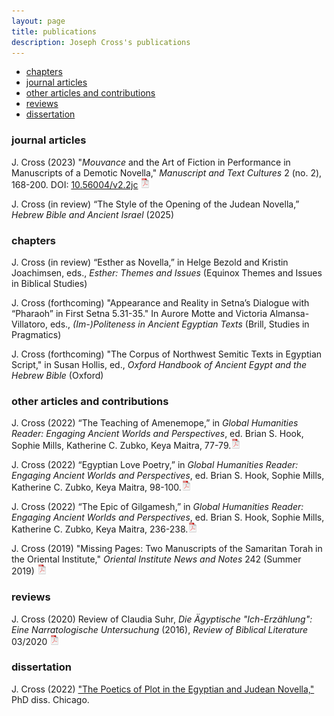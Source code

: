 ```yaml
---
layout: page
title: publications
description: Joseph Cross's publications
---
```


<div class="navbar">
    <div class="navbar-inner">
        <ul class="nav">
            <li><a href="#chapters">chapters</a></li>
            <li><a href="#journalarticles">journal articles</a></li>
            <li><a href="#otherarticles">other articles and contributions</a></li>
            <li><a href="#reviews">reviews</a></li>
            <li><a href="#dissertation">dissertation</a></li>
        </ul>
    </div>
</div>

### <a name="journalarticles"></a>journal articles

J. Cross (2023) "*Mouvance* and the Art of Fiction in Performance in Manuscripts of a Demotic Novella," *Manuscript and Text Cultures* 2 (no. 2), 168-200. DOI: [10.56004/v2.2jc](https://doi.org/10.56004/v2.2jc) [![pdf](icons16/pdf-icon.png)](https://mtc-journal.org/index.php/mtc/article/view/43)<br/>

J. Cross (in review) “The Style of the Opening of the Judean Novella,” _Hebrew Bible and Ancient Israel_ (2025)<br/>

### <a name="chapters"></a>chapters

J. Cross (in review) “Esther as Novella,” in Helge Bezold and Kristin Joachimsen, eds., _Esther: Themes and Issues_ (Equinox Themes and Issues in Biblical Studies)<br/>

J. Cross (forthcoming) "Appearance and Reality in Setna’s Dialogue with “Pharaoh” in First Setna 5.31-35." In Aurore Motte and Victoria Almansa-Villatoro, eds., <i>(Im-)Politeness in Ancient Egyptian Texts</i> (Brill, Studies in Pragmatics)<br/>

J. Cross (forthcoming) "The Corpus of Northwest Semitic Texts in Egyptian Script," in Susan Hollis, ed., *Oxford Handbook of Ancient Egypt and the Hebrew Bible* (Oxford)<br/>

### <a name="otherarticles"></a>other articles and contributions

J. Cross (2022) “The Teaching of Amenemope,” in *Global Humanities Reader: Engaging Ancient Worlds and Perspectives*, ed. Brian S. Hook, Sophie Mills, Katherine C. Zubko, Keya Maitra, 77-79.[![pdf](icons16/pdf-icon.png)](https://hcommons.org/deposits/item/hc:48061/)<br/>

J. Cross (2022) “Egyptian Love Poetry,” in *Global Humanities Reader: Engaging Ancient Worlds and Perspectives*, ed. Brian S. Hook, Sophie Mills, Katherine C. Zubko, Keya Maitra, 98-100.[![pdf](icons16/pdf-icon.png)](https://hcommons.org/deposits/item/hc:48063/)<br/>

J. Cross (2022) “The Epic of Gilgamesh,” in *Global Humanities Reader: Engaging Ancient Worlds and Perspectives*, ed. Brian S. Hook, Sophie Mills, Katherine C. Zubko, Keya Maitra, 236-238.[![pdf](icons16/pdf-icon.png)](https://hcommons.org/deposits/item/hc:48065/)<br/>

J. Cross (2019) "Missing Pages: Two Manuscripts of the Samaritan Torah in the Oriental Institute," *Oriental Institute News and Notes* 242 (Summer 2019)
[![pdf](icons16/pdf-icon.png)](files/cross.missingpages.pdf)<br/>

### <a name="reviews"></a>reviews

J. Cross (2020) Review of Claudia Suhr, *Die Ägyptische "Ich-Erzählung": Eine Narratologische Untersuchung* (2016), *Review of Biblical Literature* 03/2020
[![pdf](icons16/pdf-icon.png)](files/cross.suhr.review.pdf)<br/>

### <a name="dissertation"></a>dissertation

J. Cross (2022) ["The Poetics of Plot in the Egyptian and Judean Novella,"](https://knowledge.uchicago.edu/record/3672?ln=en) PhD diss. Chicago.
